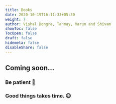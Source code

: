 ```yaml
---
title: Books
date: 2020-10-19T16:11:33+05:30
weight: 7
author: Vishal Dongre, Tanmay, Varun and Shivam
showToc: false
TocOpen: false
draft: false
hidemeta: false
disableShare: false
---
```


## Coming soon...

### Be patient 🙂

### Good things takes time. 😉